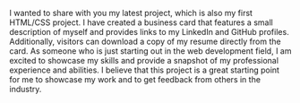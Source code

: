 I wanted to share with you my latest project, which is also my first HTML/CSS project. 
I have created a business card that features a small description of myself and provides links to my LinkedIn and GitHub profiles. 
Additionally, visitors can download a copy of my resume directly from the card.
As someone who is just starting out in the web development field, I am excited to showcase my skills and provide a snapshot of my professional experience and abilities. 
I believe that this project is a great starting point for me to showcase my work and to get feedback from others in the industry.
